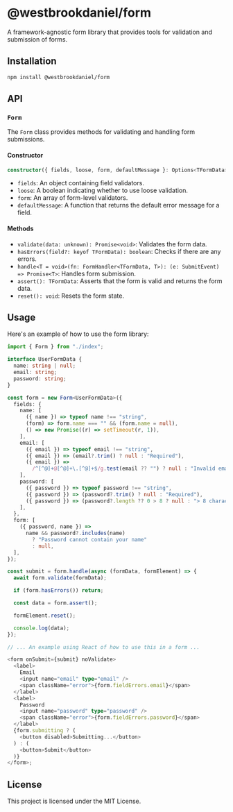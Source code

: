 # @westbrookdaniel/form

A framework-agnostic form library that provides tools for validation and submission of forms.

## Installation

```sh
npm install @westbrookdaniel/form
```

## API

### `Form`

The `Form` class provides methods for validating and handling form submissions.

#### Constructor

```ts
constructor({ fields, loose, form, defaultMessage }: Options<TFormData>)
```

- `fields`: An object containing field validators.
- `loose`: A boolean indicating whether to use loose validation.
- `form`: An array of form-level validators.
- `defaultMessage`: A function that returns the default error message for a field.

#### Methods

- `validate(data: unknown): Promise<void>`: Validates the form data.
- `hasErrors(field?: keyof TFormData): boolean`: Checks if there are any errors.
- `handle<T = void>(fn: FormHandler<TFormData, T>): (e: SubmitEvent) => Promise<T>`: Handles form submission.
- `assert(): TFormData`: Asserts that the form is valid and returns the form data.
- `reset(): void`: Resets the form state.

## Usage

Here's an example of how to use the form library:

```ts
import { Form } from "./index";

interface UserFormData {
  name: string | null;
  email: string;
  password: string;
}

const form = new Form<UserFormData>({
  fields: {
    name: [
      ({ name }) => typeof name !== "string",
      (form) => form.name === "" && (form.name = null),
      () => new Promise((r) => setTimeout(r, 1)),
    ],
    email: [
      ({ email }) => typeof email !== "string",
      ({ email }) => (email?.trim() ? null : "Required"),
      ({ email }) =>
        /^[^@]+@[^@]+\.[^@]+$/g.test(email ?? "") ? null : "Invalid email",
    ],
    password: [
      ({ password }) => typeof password !== "string",
      ({ password }) => (password?.trim() ? null : "Required"),
      ({ password }) => (password?.length ?? 0 > 8 ? null : "> 8 characters"),
    ],
  },
  form: [
    ({ password, name }) =>
      name && password?.includes(name)
        ? "Password cannot contain your name"
        : null,
  ],
});

const submit = form.handle(async (formData, formElement) => {
  await form.validate(formData);

  if (form.hasErrors()) return;

  const data = form.assert();

  formElement.reset();

  console.log(data);
});

// ... An example using React of how to use this in a form ...

<form onSubmit={submit} noValidate>
  <label>
    Email
    <input name="email" type="email" />
    <span className="error">{form.fieldErrors.email}</span>
  </label>
  <label>
    Password
    <input name="password" type="password" />
    <span className="error">{form.fieldErrors.password}</span>
  </label>
  {form.submitting ? (
    <button disabled>Submitting...</button>
  ) : (
    <button>Submit</button>
  )}
</form>;
```

## License

This project is licensed under the MIT License.
